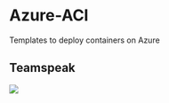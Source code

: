 # Azure-ACI
Templates to deploy containers on Azure

## Teamspeak

[<img src="https://aka.ms/deploytoazurebutton">](https://raw.githubusercontent.com/irican-f/Azure-ACI/main/teamspeak/azuredeploy.json)
